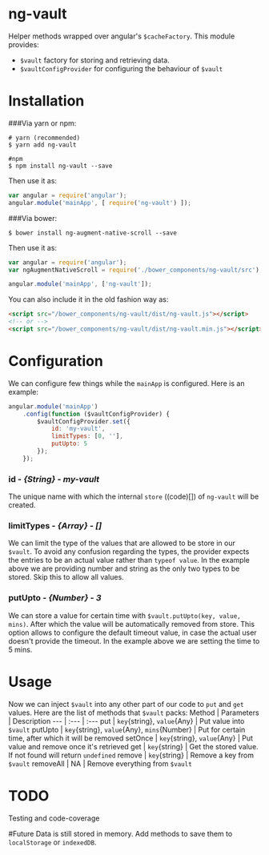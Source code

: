 # ng-vault
Helper methods wrapped over angular's `$cacheFactory`. This module provides:

* `$vault` factory for storing and retrieving data.
* `$vaultConfigProvider` for configuring the behaviour of `$vault`



# Installation
###Via yarn or npm:
```shell
# yarn (recommended)
$ yarn add ng-vault

#npm
$ npm install ng-vault --save
```
Then use it as:
```javascript
var angular = require('angular');
angular.module('mainApp', [ require('ng-vault') ]);
```
###Via bower:
```
$ bower install ng-augment-native-scroll --save
```
Then use it as:
```javascript
var angular = require('angular');
var ngAugmentNativeScroll = require('./bower_components/ng-vault/src');

angular.module('mainApp', ['ng-vault']);
```
You can also include it in the old fashion way as:
```html
<script src="/bower_components/ng-vault/dist/ng-vault.js"></script>
<!-- or -->
<script src="/bower_components/ng-vault/dist/ng-vault.min.js"></script>
```


# Configuration
We can configure few things while the `mainApp` is configured. Here is an example:

```javascript
angular.module('mainApp')
    .config(function ($vaultConfigProvider) {
        $vaultConfigProvider.set({
            id: 'my-vault',
            limitTypes: [0, ''],
            putUpto: 5
        });
    });
```

### id - _{String}_ - _my-vault_
The unique name with which the internal `store` ((code)[]) of `ng-vault` will be created.

### limitTypes - _{Array}_ - _[]_
We can limit the type of the values that are allowed to be store in our `$vault`. To avoid any confusion regarding the types, the provider expects the entries to be an actual value rather than `typeof value`. In the example above we are providing number and string as the only two types to be stored. Skip this to allow all values.

### putUpto - _{Number}_ - _3_
We can store a value for certain time with `$vault.putUpto(key, value, mins)`. After which the value will be automatically removed from store. This option allows to configure the default timeout value, in case the actual user doesn't provide the timeout. In the example above we are setting the time to 5 mins.



# Usage
Now we can inject `$vault` into any other part of our code to `put` and `get` values. Here are the list of methods that `$vault` packs:
Method | Parameters | Description
--- | :--- | :---
put | `key`{string}, `value`{Any} | Put value into `$vault`
putUpto | `key`{string}, `value`{Any}, `mins`{Number} | Put for certain time, after which it will be removed
setOnce | `key`{string}, `value`{Any} | Put value and remove once it's retrieved
get | `key`{string} | Get the stored value. If not found will return `undefined`
remove | `key`{string} | Remove a key from `$vault`
removeAll | NA | Remove everything from `$vault`



# TODO
Testing and code-coverage


#Future
Data is still stored in memory. Add methods to save them to `localStorage` or `indexedDB`.
